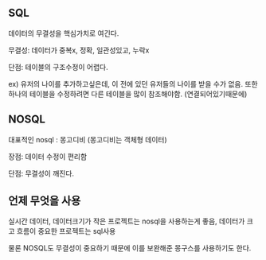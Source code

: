 ## SQL

데이터의 무결성을 핵심가치로 여긴다.

무결성: 데이터가 중복x, 정확, 일관성있고, 누락x

단점: 테이블의 구조수정이 어렵다.

ex) 유저의 나이를 추가하고싶은데, 이 전에 있던 유저들의 나이를
받을 수가 없음. 또한 하나의 테이블을 수정하려면 다른 테이블을
많이 참조해야함. (연결되어있기때문에)

## NOSQL

대표적인 nosql : 몽고디비 (몽고디비는 객체형 데이터)

장점: 데이터 수정이 편리함

단점: 무결성이 깨진다.


## 언제 무엇을 사용

실시간 데이터, 데이터크기가 작은 프로젝트는 nosql을 사용하는게
좋음, 데이터가 크고 흐름이 중요한 프로젝트는 sql사용

물론 NOSQL도 무결성이 중요하기 때문에 이를 보완해준 몽구스를 사용하기도 한다.


